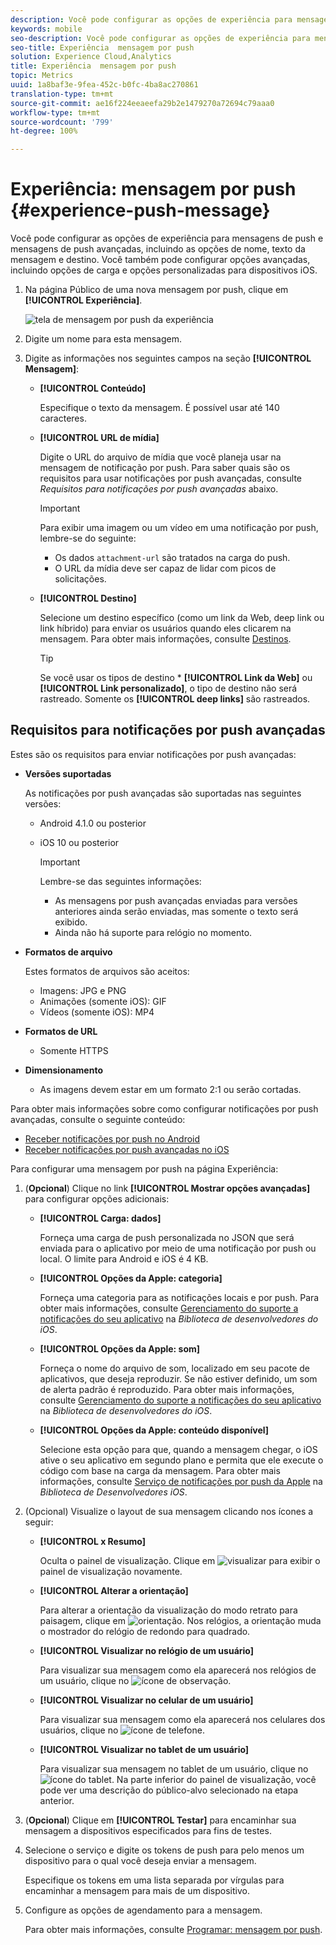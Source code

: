 ```yaml
---
description: Você pode configurar as opções de experiência para mensagens de push e mensagens de push avançadas, incluindo as opções de nome, texto da mensagem e destino. Você também pode configurar opções avançadas, incluindo opções de carga e opções personalizadas para dispositivos iOS.
keywords: mobile
seo-description: Você pode configurar as opções de experiência para mensagens de push e mensagens de push avançadas, incluindo as opções de nome, texto da mensagem e destino. Você também pode configurar opções avançadas, incluindo opções de carga e opções personalizadas para dispositivos iOS.
seo-title: Experiência  mensagem por push
solution: Experience Cloud,Analytics
title: Experiência  mensagem por push
topic: Metrics
uuid: 1a8baf3e-9fea-452c-b0fc-4ba8ac270861
translation-type: tm+mt
source-git-commit: ae16f224eeaeefa29b2e1479270a72694c79aaa0
workflow-type: tm+mt
source-wordcount: '799'
ht-degree: 100%

---
```



# Experiência: mensagem por push {#experience-push-message}

Você pode configurar as opções de experiência para mensagens de push e mensagens de push avançadas, incluindo as opções de nome, texto da mensagem e destino. Você também pode configurar opções avançadas, incluindo opções de carga e opções personalizadas para dispositivos iOS.

1. Na página Público de uma nova mensagem por push, clique em **[!UICONTROL Experiência]**.

   ![tela de mensagem por push da experiência](assets/experience-push-message.png)

1. Digite um nome para esta mensagem.
1. Digite as informações nos seguintes campos na seção **[!UICONTROL Mensagem]**:

   * **[!UICONTROL Conteúdo]**

      Especifique o texto da mensagem. É possível usar até 140 caracteres.

   * **[!UICONTROL URL de mídia]**

      Digite o URL do arquivo de mídia que você planeja usar na mensagem de notificação por push. Para saber quais são os requisitos para usar notificações por push avançadas, consulte *Requisitos para notificações por push avançadas* abaixo.

      >[!IMPORTANT]
      >
      >Para exibir uma imagem ou um vídeo em uma notificação por push, lembre-se do seguinte:
      > * Os dados `attachment-url` são tratados na carga do push.
      > * O URL da mídia deve ser capaz de lidar com picos de solicitações.


   * **[!UICONTROL Destino]**

      Selecione um destino específico (como um link da Web, deep link ou link híbrido) para enviar os usuários quando eles clicarem na mensagem. Para obter mais informações, consulte [Destinos](/help/using/acquisition-main/c-create-destinations.md).

      >[!TIP]
      >
      >Se você usar os tipos de destino * **[!UICONTROL Link da Web]** ou **[!UICONTROL Link personalizado]**, o tipo de destino não será rastreado. Somente os **[!UICONTROL deep links]** são rastreados.

## Requisitos para notificações por push avançadas

Estes são os requisitos para enviar notificações por push avançadas:

* **Versões suportadas**

   As notificações por push avançadas são suportadas nas seguintes versões:
   * Android 4.1.0 ou posterior
   * iOS 10 ou posterior

      >[!IMPORTANT]
      >
      >Lembre-se das seguintes informações:
      >* As mensagens por push avançadas enviadas para versões anteriores ainda serão enviadas, mas somente o texto será exibido.
      >* Ainda não há suporte para relógio no momento.


* **Formatos de arquivo**

   Estes formatos de arquivos são aceitos:
   * Imagens: JPG e PNG
   * Animações (somente iOS): GIF
   * Vídeos (somente iOS): MP4

* **Formatos de URL**
   * Somente HTTPS

* **Dimensionamento**
   * As imagens devem estar em um formato 2:1 ou serão cortadas.

Para obter mais informações sobre como configurar notificações por push avançadas, consulte o seguinte conteúdo:

* [Receber notificações por push no Android](/help/android/messaging-main/push-messaging/c-set-up-rich-push-notif-android.md)
* [Receber notificações por push avançadas no iOS](/help/ios/messaging-main/push-messaging/c-set-up-rich-push-notif-ios.md)

Para configurar uma mensagem por push na página Experiência:

1. (**Opcional**) Clique no link **[!UICONTROL Mostrar opções avançadas]** para configurar opções adicionais:

   * **[!UICONTROL Carga: dados]**

      Forneça uma carga de push personalizada no JSON que será enviada para o aplicativo por meio de uma notificação por push ou local. O limite para Android e iOS é 4 KB.

   * **[!UICONTROL Opções da Apple: categoria]**

      Forneça uma categoria para as notificações locais e por push. Para obter mais informações, consulte [Gerenciamento do suporte a notificações do seu aplicativo](https://developer.apple.com/library/content/documentation/NetworkingInternet/Conceptual/RemoteNotificationsPG/SupportingNotificationsinYourApp.html#//apple_ref/doc/uid/TP40008194-CH4-SW9) na *Biblioteca de desenvolvedores do iOS*.

   * **[!UICONTROL Opções da Apple: som]**

      Forneça o nome do arquivo de som, localizado em seu pacote de aplicativos, que deseja reproduzir. Se não estiver definido, um som de alerta padrão é reproduzido. Para obter mais informações, consulte [Gerenciamento do suporte a notificações do seu aplicativo](https://developer.apple.com/library/content/documentation/NetworkingInternet/Conceptual/RemoteNotificationsPG/SupportingNotificationsinYourApp.html#//apple_ref/doc/uid/TP40008194-CH4-SW10) na *Biblioteca de desenvolvedores do iOS*.

   * **[!UICONTROL Opções da Apple: conteúdo disponível]**

      Selecione esta opção para que, quando a mensagem chegar, o iOS ative o seu aplicativo em segundo plano e permita que ele execute o código com base na carga da mensagem. Para obter mais informações, consulte [Serviço de notificações por push da Apple](https://developer.apple.com/library/content/documentation/NetworkingInternet/Conceptual/RemoteNotificationsPG/APNSOverview.html#//apple_ref/doc/uid/TP40008194-CH8-SW1) na *Biblioteca de Desenvolvedores iOS*.

1. (Opcional) Visualize o layout de sua mensagem clicando nos ícones a seguir:

   * **[!UICONTROL x Resumo]**

      Oculta o painel de visualização. Clique em ![visualizar](assets/icon_preview.png) para exibir o painel de visualização novamente.

   * **[!UICONTROL Alterar a orientação]**

      Para alterar a orientação da visualização do modo retrato para paisagem, clique em ![orientação](assets/icon_orientation.png). Nos relógios, a orientação muda o mostrador do relógio de redondo para quadrado.

   * **[!UICONTROL Visualizar no relógio de um usuário]**

      Para visualizar sua mensagem como ela aparecerá nos relógios de um usuário, clique no ![ícone de observação](assets/icon_watch.png).

   * **[!UICONTROL Visualizar no celular de um usuário]**

      Para visualizar sua mensagem como ela aparecerá nos celulares dos usuários, clique no ![ícone de telefone](assets/icon_phone.png).

   * **[!UICONTROL Visualizar no tablet de um usuário]**

      Para visualizar sua mensagem no tablet de um usuário, clique no ![ícone do tablet](assets/icon_tablet.png).
   Na parte inferior do painel de visualização, você pode ver uma descrição do público-alvo selecionado na etapa anterior.

1. (**Opcional**) Clique em **[!UICONTROL Testar]** para encaminhar sua mensagem a dispositivos especificados para fins de testes.
1. Selecione o serviço e digite os tokens de push para pelo menos um dispositivo para o qual você deseja enviar a mensagem.

   Especifique os tokens em uma lista separada por vírgulas para encaminhar a mensagem para mais de um dispositivo.

1. Configure as opções de agendamento para a mensagem.

   Para obter mais informações, consulte [Programar: mensagem por push](/help/using/in-app-messaging/t-create-push-message/c-schedule-push-message.md).
